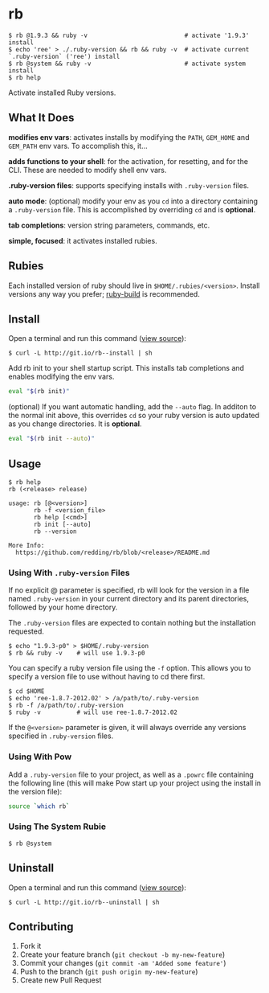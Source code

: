 # rb

```
$ rb @1.9.3 && ruby -v                           # activate '1.9.3' install
$ echo 'ree' > ./.ruby-version && rb && ruby -v  # activate current `.ruby-version` ('ree') install
$ rb @system && ruby -v                          # activate system install
$ rb help
```

Activate installed Ruby versions.

## What It Does

**modifies env vars**: activates installs by modifying the `PATH`, `GEM_HOME` and `GEM_PATH` env vars.  To accomplish this, it...

**adds functions to your shell**: for the activation, for resetting, and for the CLI.  These are needed to modify shell env vars.

**.ruby-version files**: supports specifying installs with `.ruby-version` files.

**auto mode**: (optional) modify your env as you `cd` into a directory containing a `.ruby-version` file.  This is accomplished by overriding `cd` and is **optional**.

**tab completions**: version string parameters, commands, etc.

**simple, focused**: it activates installed rubies.

## Rubies

Each installed version of ruby should live in `$HOME/.rubies/<version>`.  Install versions any way you prefer; [ruby-build](https://github.com/sstephenson/ruby-build) is recommended.

## Install

Open a terminal and run this command ([view source](http://git.io/rb--install)):

```
$ curl -L http://git.io/rb--install | sh
```

Add rb init to your shell startup script.  This installs tab completions and enables modifying the env vars.

```bash
eval "$(rb init)"
```

(optional) If you want automatic handling, add the `--auto` flag.  In additon to the normal init above, this overrides `cd` so your ruby version is auto updated as you change directories.  It is **optional**.

```bash
eval "$(rb init --auto)"
```

## Usage

```
$ rb help
rb (<release> release)

usage: rb [@<version>]
       rb -f <version_file>
       rb help [<cmd>]
       rb init [--auto]
       rb --version

More Info:
  https://github.com/redding/rb/blob/<release>/README.md
```

### Using With `.ruby-version` Files

If no explicit @<verion> parameter is specified, rb will look for the version in a file named `.ruby-version` in your current directory and its parent directories, followed by your home directory.

The `.ruby-version` files are expected to contain nothing but the installation requested.

```
$ echo "1.9.3-p0" > $HOME/.ruby-version
$ rb && ruby -v    # will use 1.9.3-p0
```

You can specify a ruby version file using the `-f` option.  This allows you to specify a version file to use without having to cd there first.

```
$ cd $HOME
$ echo 'ree-1.8.7-2012.02' > /a/path/to/.ruby-version
$ rb -f /a/path/to/.ruby-version
$ ruby -v          # will use ree-1.8.7-2012.02
```

If the `@<version>` parameter is given, it will always override any versions specified in `.ruby-version` files.

### Using With Pow

Add a `.ruby-version` file to your project, as well as a `.powrc` file containing the following line (this will make Pow start up your project using the install in the version file):

```bash
source `which rb`
```

### Using The System Rubie

```
$ rb @system
```

## Uninstall

Open a terminal and run this command ([view source](http://git.io/rb--uninstall)):

```
$ curl -L http://git.io/rb--uninstall | sh
```

## Contributing

1. Fork it
2. Create your feature branch (`git checkout -b my-new-feature`)
3. Commit your changes (`git commit -am 'Added some feature'`)
4. Push to the branch (`git push origin my-new-feature`)
5. Create new Pull Request
